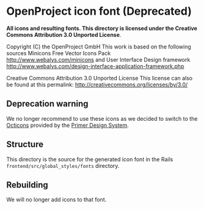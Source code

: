 # OpenProject icon font (Deprecated)

**All icons and resulting fonts. This directory is licensed under the Creative Commons Attribution 3.0 Unported License**.

Copyright (C) the OpenProject GmbH
This work is based on the following sources
Minicons Free Vector Icons Pack http://www.webalys.com/minicons and
User Interface Design framework http://www.webalys.com/design-interface-application-framework.php

Creative Commons Attribution 3.0 Unported License
This license can also be found at this permalink: http://creativecommons.org/licenses/by/3.0/

## Deprecation warning

We no longer recommend to use these icons as we decided to switch to the [Octicons](https://github.com/opf/openproject-octicons) provided by the [Primer Design System](https://primer.style/foundations/icons/).

## Structure

This directory is the source for the generated icon font in the Rails
`frontend/src/global_styles/fonts` directory.


## Rebuilding

We will no longer add icons to that font.
